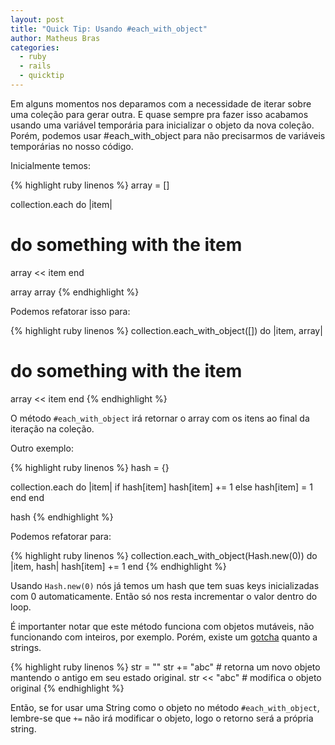 ```yaml
---
layout: post
title: "Quick Tip: Usando #each_with_object"
author: Matheus Bras
categories:
  - ruby
  - rails
  - quicktip
---
```


Em alguns momentos nos deparamos com a necessidade de iterar sobre uma coleção para gerar outra. E quase sempre pra fazer isso acabamos usando uma variável temporária para inicializar o objeto da nova coleção. Porém, podemos usar #each_with_object para não precisarmos de variáveis temporárias no nosso código.

<!--more-->

Inicialmente temos:

{% highlight ruby linenos %}
array = []

collection.each do |item|
  # do something with the item
  array << item
end

array array
{% endhighlight %}

Podemos refatorar isso para:

{% highlight ruby linenos %}
collection.each_with_object([]) do |item, array|
  # do something with the item
  array << item
end
{% endhighlight %}

O método `#each_with_object` irá retornar o array com os itens ao final da iteração na coleção.

Outro exemplo:

{% highlight ruby linenos %}
hash = {}

collection.each do |item|
  if hash[item]
    hash[item] += 1
  else
    hash[item] = 1
  end
end

hash
{% endhighlight %}

Podemos refatorar para:

{% highlight ruby linenos %}
collection.each_with_object(Hash.new(0)) do |item, hash|
  hash[item] += 1
end
{% endhighlight %}

Usando `Hash.new(0)` nós já temos um hash que tem suas keys inicializadas com 0 automaticamente. Então só nos resta incrementar o valor dentro do loop.

É importanter notar que este método funciona com objetos mutáveis, não funcionando com inteiros, por exemplo. Porém, existe um [gotcha](http://stackoverflow.com/questions/19064209/how-is-each-with-object-supposed-to-work/19064234#19064234) quanto a strings.

{% highlight ruby linenos %}
str = ""
str += "abc" # retorna um novo objeto mantendo o antigo em seu estado original.
str << "abc" # modifica o objeto original
{% endhighlight %}

Então, se for usar uma String como o objeto no método `#each_with_object`, lembre-se que `+=` não irá modificar o objeto, logo o retorno será a própria string.
